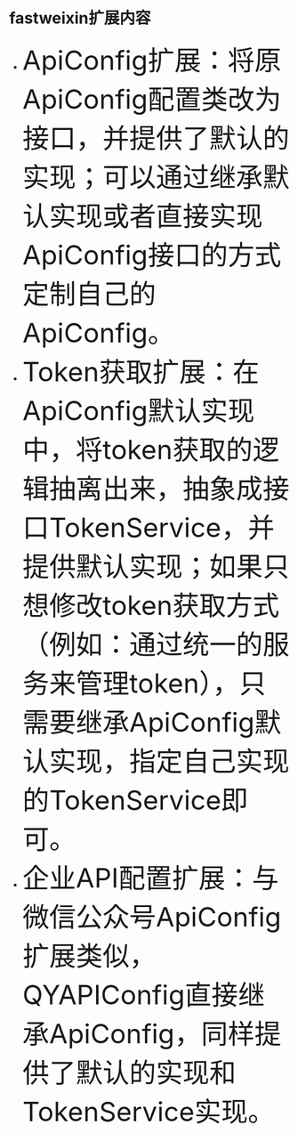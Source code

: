 # fastweixin扩展内容
- <font size=8>ApiConfig扩展：将原ApiConfig配置类改为接口，并提供了默认的实现；可以通过继承默认实现或者直接实现ApiConfig接口的方式定制自己的ApiConfig。</font>
- <font size=8>Token获取扩展：在ApiConfig默认实现中，将token获取的逻辑抽离出来，抽象成接口TokenService，并提供默认实现；如果只想修改token获取方式（例如：通过统一的服务来管理token），只需要继承ApiConfig默认实现，指定自己实现的TokenService即可。</font>
- <font size=8>企业API配置扩展：与微信公众号ApiConfig扩展类似，QYAPIConfig直接继承ApiConfig，同样提供了默认的实现和TokenService实现。</font>

